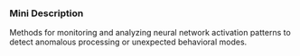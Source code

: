 ### Mini Description

Methods for monitoring and analyzing neural network activation patterns to detect anomalous processing or unexpected behavioral modes.
